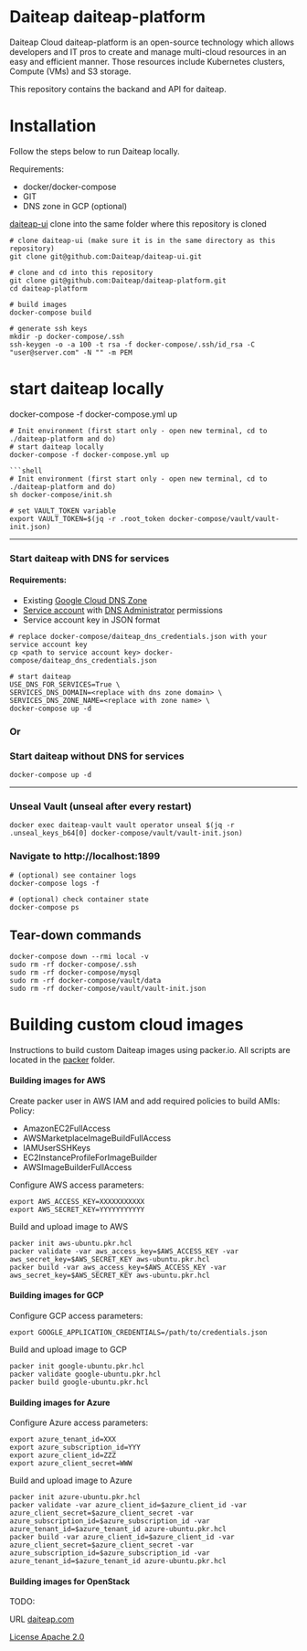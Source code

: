 # Daiteap daiteap-platform

Daiteap Cloud daiteap-platform is an open-source technology which allows developers and IT pros to create and manage multi-cloud resources in an easy and efficient manner. Those resources include Kubernetes clusters, Compute (VMs) and S3 storage.

This repository contains the backand and API for daiteap. 

# Installation

Follow the steps below to run Daiteap locally. 

Requirements:
- docker/docker-compose
- GIT
- DNS zone in GCP (optional)

[daiteap-ui](https://github.com/Daiteap/daiteap-ui) clone into the same folder where this repository is cloned

```shell
# clone daiteap-ui (make sure it is in the same directory as this repository)
git clone git@github.com:Daiteap/daiteap-ui.git

# clone and cd into this repository
git clone git@github.com:Daiteap/daiteap-platform.git
cd daiteap-platform

# build images
docker-compose build

# generate ssh keys
mkdir -p docker-compose/.ssh
ssh-keygen -o -a 100 -t rsa -f docker-compose/.ssh/id_rsa -C "user@server.com" -N "" -m PEM
```

# start daiteap locally
docker-compose -f docker-compose.yml up

```shell
# Init environment (first start only - open new terminal, cd to ./daiteap-platform and do)
# start daiteap locally
docker-compose -f docker-compose.yml up

```shell
# Init environment (first start only - open new terminal, cd to ./daiteap-platform and do)
sh docker-compose/init.sh

# set VAULT_TOKEN variable
export VAULT_TOKEN=$(jq -r .root_token docker-compose/vault/vault-init.json)
```
___
### Start daiteap with DNS for services
#### Requirements:
- Existing [Google Cloud DNS Zone](https://cloud.google.com/dns/docs/zones#create-pub-zone)
- [Service account](https://cloud.google.com/iam/docs/creating-managing-service-accounts#creating) with [DNS Administrator](https://cloud.google.com/iam/docs/understanding-roles#dns-roles) permissions
- Service account key in JSON format

```shell
# replace docker-compose/daiteap_dns_credentials.json with your service account key
cp <path to service account key> docker-compose/daiteap_dns_credentials.json

# start daiteap
USE_DNS_FOR_SERVICES=True \
SERVICES_DNS_DOMAIN=<replace with dns zone domain> \
SERVICES_DNS_ZONE_NAME=<replace with zone name> \
docker-compose up -d
```

### Or
### Start daiteap without DNS for services
```shell
docker-compose up -d
```
___
### Unseal Vault (unseal after every restart)
```shell
docker exec daiteap-vault vault operator unseal $(jq -r .unseal_keys_b64[0] docker-compose/vault/vault-init.json)
```

### Navigate to http://localhost:1899

```shell
# (optional) see container logs
docker-compose logs -f

# (optional) check container state
docker-compose ps
```

## Tear-down commands
```shell
docker-compose down --rmi local -v
sudo rm -rf docker-compose/.ssh
sudo rm -rf docker-compose/mysql
sudo rm -rf docker-compose/vault/data
sudo rm -rf docker-compose/vault/vault-init.json
```

# Building custom cloud images

Instructions to build custom Daiteap images using packer.io. All scripts are located in the [packer](./packer/) folder.

#### Building images for AWS

Create packer user in AWS IAM and add required policies to build AMIs:
Policy:
- AmazonEC2FullAccess  
- AWSMarketplaceImageBuildFullAccess  
- IAMUserSSHKeys  
- EC2InstanceProfileForImageBuilder  
- AWSImageBuilderFullAccess  

Configure AWS access parameters:
```console
export AWS_ACCESS_KEY=XXXXXXXXXXX
export AWS_SECRET_KEY=YYYYYYYYYYY
```

Build and upload image to AWS
```console
packer init aws-ubuntu.pkr.hcl
packer validate -var aws_access_key=$AWS_ACCESS_KEY -var aws_secret_key=$AWS_SECRET_KEY aws-ubuntu.pkr.hcl
packer build -var aws_access_key=$AWS_ACCESS_KEY -var aws_secret_key=$AWS_SECRET_KEY aws-ubuntu.pkr.hcl
```

#### Building images for GCP

Configure GCP access parameters:
```console
export GOOGLE_APPLICATION_CREDENTIALS=/path/to/credentials.json
```

Build and upload image to GCP
```console
packer init google-ubuntu.pkr.hcl
packer validate google-ubuntu.pkr.hcl
packer build google-ubuntu.pkr.hcl
```

#### Building images for Azure

Configure Azure access parameters:
```console
export azure_tenant_id=XXX
export azure_subscription_id=YYY
export azure_client_id=ZZZ
export azure_client_secret=WWW
```

Build and upload image to Azure
```console
packer init azure-ubuntu.pkr.hcl
packer validate -var azure_client_id=$azure_client_id -var azure_client_secret=$azure_client_secret -var azure_subscription_id=$azure_subscription_id -var azure_tenant_id=$azure_tenant_id azure-ubuntu.pkr.hcl
packer build -var azure_client_id=$azure_client_id -var azure_client_secret=$azure_client_secret -var azure_subscription_id=$azure_subscription_id -var azure_tenant_id=$azure_tenant_id azure-ubuntu.pkr.hcl
```

#### Building images for OpenStack
TODO:


URL [daiteap.com](https://www.daiteap.com/)

[License Apache 2.0](./LICENSE)

